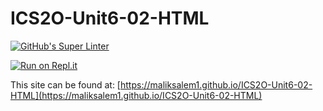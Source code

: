 # ICS2O-Unit6-02-HTML

[![GitHub's Super Linter](https://github.com/maliksalem1/ICS2O-Unit6-02-HTML/workflows/GitHub's%20Super%20Linter/badge.svg)](https://github.com/maliksalem1/ICS2O-Unit6-02-HTML/actions)

[![Run on Repl.it](https://repl.it/badge/github/maliksalem1/ICS2O-Unit6-02-HTML)](https://repl.it/github/maliksalem1/ICS2O-Unit6-02-HTML)

This site can be found at: [https://maliksalem1.github.io/ICS2O-Unit6-02-HTML](https://maliksalem1.github.io/ICS2O-Unit6-02-HTML)
